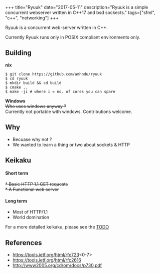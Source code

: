 +++
title="Ryuuk"
date="2017-05-11"
description="Ryuuk is a simple concurrent webserver written in C++17 and bsd sockects."
tags=["sfml", "c++", "networking"]
+++

Ryuuk is a concurrent web-server written in C++.

Currently Ryuuk runs only in POSIX compliant environments only.

## Building

**nix**
```
$ git clone https://github.com/amhndu/ryuuk
$ cd ryuuk
$ mkdir build && cd build
$ cmake ..
$ make -ji # where i = no. of cores you can spare
```

**Windows**   
~~Who uses windows anyway ?~~   
Currently not portable with windows. Contributions welcome.

## Why

* Becuase why not ?
* We wanted to learn a thing or two about sockets & HTTP

## Keikaku


#### Short term

~~* Basic HTTP 1.1 GET requests~~   
~~* A Functional web server~~   


#### Long term

* Most of HTTP/1.1
* World domination

For a more detailed keikaku, please see the [TODO](https://github.com/amhndu/ryuuk/blob/master/TODO.md)

## References

* https://tools.ietf.org/html/rfc723<0-7>  
* https://tools.ietf.org/html/rfc2616  
* http://www2005.org/cdrom/docs/p730.pdf  
